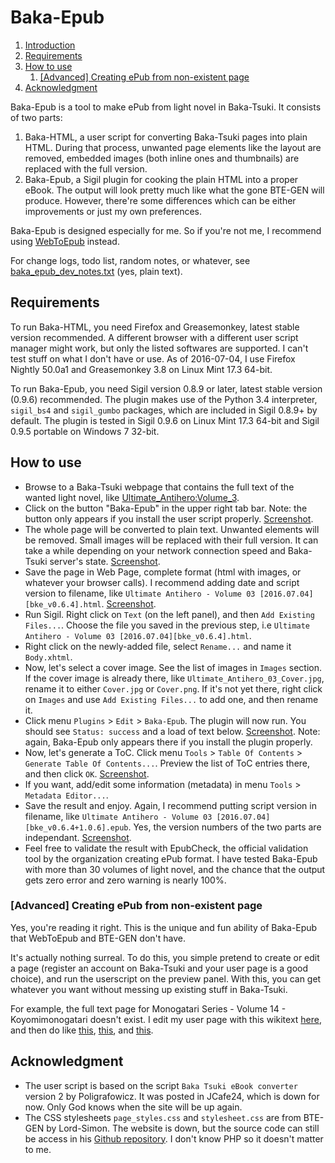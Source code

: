 # Baka-Epub

1. [Introduction](#baka-epub)
2. [Requirements](#requirements)
3. [How to use](#how-to-use)
    1. [[Advanced] Creating ePub from non-existent page](#nonexistent)
4. [Acknowledgment](#acknowledgment)

Baka-Epub is a tool to make ePub from light novel in Baka-Tsuki. It consists of two parts:

1. Baka-HTML, a user script for converting Baka-Tsuki pages into plain HTML. During that process, unwanted page elements like the layout are removed, embedded images (both inline ones and thumbnails) are replaced with the full version.
2. Baka-Epub, a Sigil plugin for cooking the plain HTML into a proper eBook. The output will look pretty much like what the gone BTE-GEN will produce. However, there're some differences which can be either improvements or just my own preferences.

Baka-Epub is designed especially for me. So if you're not me, I recommend using [WebToEpub](https://github.com/dteviot/WebToEpub) instead.

For change logs, todo list, random notes, or whatever, see [baka_epub_dev_notes.txt](baka_epub_dev_notes.txt) (yes, plain text).

## Requirements

To run Baka-HTML, you need Firefox and Greasemonkey, latest stable version recommended. A different browser with a different user script manager might work, but only the listed softwares are supported. I can't test stuff on what I don't have or use. As of 2016-07-04, I use Firefox Nightly 50.0a1 and Greasemonkey 3.8 on Linux Mint 17.3 64-bit.

To run Baka-Epub, you need Sigil version 0.8.9 or later, latest stable version (0.9.6) recommended. The plugin makes use of the Python 3.4 interpreter, `sigil_bs4` and `sigil_gumbo` packages, which are included in Sigil 0.8.9+ by default. The plugin is tested in Sigil 0.9.6 on Linux Mint 17.3 64-bit and Sigil 0.9.5 portable on Windows 7 32-bit.

## How to use

- Browse to a Baka-Tsuki webpage that contains the full text of the wanted light novel, like [Ultimate_Antihero:Volume_3](https://www.baka-tsuki.org/project/index.php?title=Ultimate_Antihero:Volume_3).
- Click on the button "Baka-Epub" in the upper right tab bar. Note: the button only appears if you install the user script properly. [Screenshot](https://i.imgur.com/SJBSV6U.png).
- The whole page will be converted to plain text. Unwanted elements will be removed. Small images will be replaced with their full version. It can take a while depending on your network connection speed and Baka-Tsuki server's state. [Screenshot](https://i.imgur.com/a7wNdmI.png).
- Save the page in Web Page, complete format (html with images, or whatever your browser calls). I recommend adding date and script version to filename, like `Ultimate Antihero - Volume 03 [2016.07.04][bke_v0.6.4].html`.  [Screenshot](https://i.imgur.com/EDx7F3u.png).
- Run Sigil. Right click on `Text` (on the left panel), and then `Add Existing Files...`. Choose the file you saved in the previous step, i.e `Ultimate Antihero - Volume 03 [2016.07.04][bke_v0.6.4].html`.
- Right click on the newly-added file, select `Rename...` and name it `Body.xhtml`.
- Now, let's select a cover image. See the list of images in `Images` section. If the cover image is already there, like `Ultimate_Antihero_03_Cover.jpg`, rename it to either `Cover.jpg` or `Cover.png`. If it's not yet there, right click on `Images` and use `Add Existing Files...` to add one, and then rename it.
- Click menu `Plugins` > `Edit` > `Baka-Epub`. The plugin will now run. You should see `Status: success` and a load of text below. [Screenshot](https://i.imgur.com/nKCgiNw.png). Note: again, Baka-Epub only appears there if you install the plugin properly.
- Now, let's generate a ToC. Click menu `Tools` > `Table Of Contents` > `Generate Table Of Contents...`. Preview the list of ToC entries there, and then click `OK`. [Screenshot](https://i.imgur.com/XlhrDc5.png).
- If you want, add/edit some information (metadata) in menu `Tools` > `Metadata Editor...`. 
- Save the result and enjoy. Again, I recommend putting script version in filename, like `Ultimate Antihero - Volume 03 [2016.07.04][bke_v0.6.4+1.0.6].epub`. Yes, the version numbers of the two parts are independant. [Screenshot](https://i.imgur.com/ofTuVnv.png).
- Feel free to validate the result with EpubCheck, the official validation tool by the organization creating ePub format. I have tested Baka-Epub with more than 30 volumes of light novel, and the chance that the output gets zero error and zero warning is nearly 100%.

### [Advanced] Creating ePub from non-existent page <a name="nonexistent"></a>

Yes, you're reading it right. This is the unique and fun ability of Baka-Epub that WebToEpub and BTE-GEN don't have.

It's actually nothing surreal. To do this, you simple pretend to create or edit a page (register an account on Baka-Tsuki and your user page is a good choice), and run the userscript on the preview panel. With this, you can get whatever you want without messing up existing stuff in Baka-Tsuki.

For example, the full text page for Monogatari Series - Volume 14 - Koyomimonogatari doesn't exist. I edit my user page with this wikitext [here](http://pastebin.com/msS0fqBF), and then do like [this](https://i.imgur.com/gCSYoJM.png), [this](https://i.imgur.com/LMrNeLY.png), and [this](https://i.imgur.com/Prwvnno.png).

## Acknowledgment

- The user script is based on the script `Baka Tsuki eBook converter` version 2 by Poligrafowicz. It was posted in JCafe24, which is down for now. Only God knows when the site will be up again.
- The CSS stylesheets `page_styles.css` and `stylesheet.css` are from BTE-GEN by Lord-Simon. The website is down, but the source code can still be access in his [Github repository](https://github.com/Lord-Simon/BTE-GEN). I don't know PHP so it doesn't matter to me.
